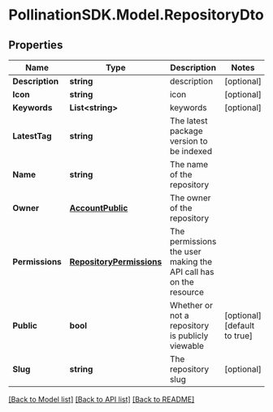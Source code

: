 
# PollinationSDK.Model.RepositoryDto

## Properties

Name | Type | Description | Notes
------------ | ------------- | ------------- | -------------
**Description** | **string** | description | [optional] 
**Icon** | **string** | icon | [optional] 
**Keywords** | **List&lt;string&gt;** | keywords | [optional] 
**LatestTag** | **string** | The latest package version to be indexed | 
**Name** | **string** | The name of the repository | 
**Owner** | [**AccountPublic**](AccountPublic.md) | The owner of the repository | 
**Permissions** | [**RepositoryPermissions**](RepositoryPermissions.md) | The permissions the user making the API call has on the resource | 
**Public** | **bool** | Whether or not a repository is publicly viewable | [optional] [default to true]
**Slug** | **string** | The repository slug | [optional] 

[[Back to Model list]](../README.md#documentation-for-models)
[[Back to API list]](../README.md#documentation-for-api-endpoints)
[[Back to README]](../README.md)

